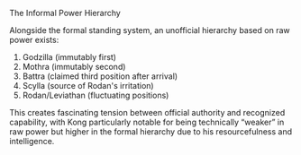 The Informal Power Hierarchy

Alongside the formal standing system, an unofficial hierarchy based on raw power exists:

1. Godzilla (immutably first)
2. Mothra (immutably second)
3. Battra (claimed third position after arrival)
4. Scylla (source of Rodan's irritation)
5. Rodan/Leviathan (fluctuating positions)

This creates fascinating tension between official authority and recognized capability, with Kong particularly notable for being technically “weaker” in raw power but higher in the formal hierarchy due to his resourcefulness and intelligence.